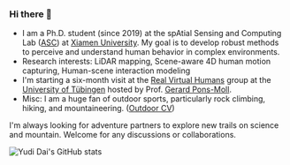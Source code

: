 ### Hi there 👋

<!--
**climbingdaily/climbingdaily** is a ✨ _special_ ✨ repository because its `README.md` (this file) appears on your GitHub profile.
-->

- I am a Ph.D. student (since 2019) at the spAtial Sensing and Computing Lab ([ASC](https://asc.xmu.edu.cn/)) at [Xiamen University](https://en.xmu.edu.cn/). My goal is to develop robust methods to perceive and understand human behavior in complex environments.
- Research interests: LiDAR mapping, Scene-aware 4D human motion capturing, Human-scene interaction modeling
- I'm starting a six-month visit at the [Real Virtual Humans](https://virtualhumans.mpi-inf.mpg.de/) group at the [University of Tübingen](https://uni-tuebingen.de/) hosted by Prof. [Gerard Pons-Moll](https://virtualhumans.mpi-inf.mpg.de/people/pons-moll.html).
- Misc: I am a huge fan of outdoor sports, particularly rock climbing, hiking, and mountaineering. ([Outdoor CV](https://climbingdaily.github.io/outdoor/))

I'm always looking for adventure partners to explore new trails on science and mountain. Welcome for any discussions or collaborations.

<!--
- 🌱 I’m currently learning 
- 👯 I’m looking to collaborate on ...
- 🤔 I’m looking for help with ...
- 💬 Ask me about ...
- 📫 How to reach me: ...
- 😄 Pronouns: ...
- ⚡ Fun fact: ...
-->

![Yudi Dai's GitHub stats](https://github-readme-stats-tqlo-git-master-hailanyi.vercel.app/api?username=climbingdaily&show_icons=true&count_private=true&bg_color=30,e96443,904e95&title_color=fff&text_color=fff&icon_color=fff&hide=prs,contribs&include_all_commits=true)

